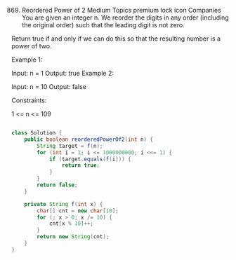 869. Reordered Power of 2
Medium
Topics
premium lock icon
Companies
You are given an integer n. We reorder the digits in any order (including the original order) such that the leading digit is not zero.

Return true if and only if we can do this so that the resulting number is a power of two.

 

Example 1:

Input: n = 1
Output: true
Example 2:

Input: n = 10
Output: false
 

Constraints:

1 <= n <= 109

```java

class Solution {
    public boolean reorderedPowerOf2(int n) {
        String target = f(n);
        for (int i = 1; i <= 1000000000; i <<= 1) {
            if (target.equals(f(i))) {
                return true;
            }
        }
        return false;
    }

    private String f(int x) {
        char[] cnt = new char[10];
        for (; x > 0; x /= 10) {
            cnt[x % 10]++;
        }
        return new String(cnt);
    }
}
```
